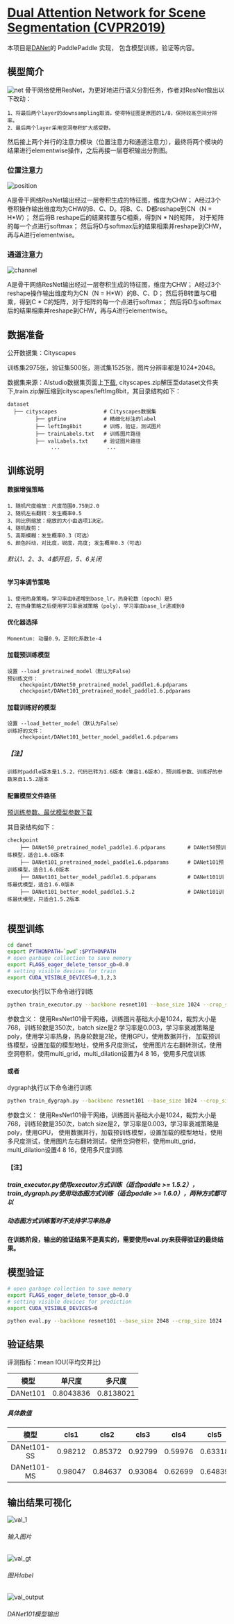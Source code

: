 # [Dual Attention Network for Scene Segmentation (CVPR2019)](https://arxiv.org/pdf/1809.02983.pdf)

本项目是[DANet](https://arxiv.org/pdf/1809.02983.pdf)的 PaddlePaddle 实现， 包含模型训练，验证等内容。

## 模型简介
![net](img/Network.png)
骨干网络使用ResNet，为更好地进行语义分割任务，作者对ResNet做出以下改动：

    1、将最后两个layer的downsampling取消，使得特征图是原图的1/8，保持较高空间分辨率。
    2、最后两个layer采用空洞卷积扩大感受野。
然后接上两个并行的注意力模块（位置注意力和通道注意力），最终将两个模块的结果进行elementwise操作，之后再接一层卷积输出分割图。

### 位置注意力

![position](img/position.png)

A是骨干网络ResNet输出经过一层卷积生成的特征图，维度为CHW；
A经过3个卷积操作输出维度均为CHW的B、C、D。将B、C、D都reshape到CN（N = H*W）；
然后将B reshape后的结果转置与C相乘，得到N * N的矩阵， 对于矩阵的每一个点进行softmax；
然后将D与softmax后的结果相乘并reshape到CHW，再与A进行elementwise。

### 通道注意力
![channel](img/channel.png)


A是骨干网络ResNet输出经过一层卷积生成的特征图，维度为CHW；
A经过3个reshape操作输出维度均为CN（N = H*W）的B、C、D；
然后将B转置与C相乘，得到C * C的矩阵，对于矩阵的每一个点进行softmax；
然后将D与softmax后的结果相乘并reshape到CHW，再与A进行elementwise。



## 数据准备

公开数据集：Cityscapes

训练集2975张，验证集500张，测试集1525张，图片分辨率都是1024*2048。

数据集来源：AIstudio数据集页面上[下载](https://aistudio.baidu.com/aistudio/datasetDetail/11503),  cityscapes.zip解压至dataset文件夹下,train.zip解压缩到cityscapes/leftImg8bit，其目录结构如下：
```text
dataset
  ├── cityscapes               # Cityscapes数据集
         ├── gtFine            # 精细化标注的label
         ├── leftImg8bit       # 训练，验证，测试图片      
         ├── trainLabels.txt   # 训练图片路径
         ├── valLabels.txt     # 验证图片路径            
              ...               ...
```
## 训练说明

#### 数据增强策略
    1、随机尺度缩放：尺度范围0.75到2.0
    2、随机左右翻转：发生概率0.5
    3、同比例缩放：缩放的大小由选项1决定。
    4、随机裁剪：
    5、高斯模糊：发生概率0.3（可选）
    6、颜色抖动，对比度，锐度，亮度; 发生概率0.3（可选）
###### 默认1、2、3、4都开启，5、6关闭

#### 学习率调节策略
    1、使用热身策略，学习率由0递增到base_lr，热身轮数（epoch）是5
    2、在热身策略之后使用学习率衰减策略（poly），学习率由base_lr递减到0

#### 优化器选择
	Momentum: 动量0.9，正则化系数1e-4
	
#### 加载预训练模型
	设置 --load_pretrained_model（默认为False）
	预训练文件：
	    checkpoint/DANet50_pretrained_model_paddle1.6.pdparams
        checkpoint/DANet101_pretrained_model_paddle1.6.pdparams

#### 加载训练好的模型
	设置 --load_better_model（默认为False）
	训练好的文件：
		checkpoint/DANet101_better_model_paddle1.6.pdparams
##### 【注】
    训练时paddle版本是1.5.2，代码已转为1.6版本（兼容1.6版本），预训练参数、训练好的参数来自1.5.2版本

#### 配置模型文件路径  
[预训练参数、最优模型参数下载](https://paddlemodels.bj.bcebos.com/DANet/DANet_models.tar)

其目录结构如下：
```text
checkpoint
    ├── DANet50_pretrained_model_paddle1.6.pdparams       # DANet50预训练模型，适合1.6.0版本
    ├── DANet101_pretrained_model_paddle1.6.pdparams      # DANet101预训练模型，适合1.6.0版本
    ├── DANet101_better_model_paddle1.6.pdparams          # DANet101训练最优模型，适合1.6.0版本
    ├── DANet101_better_model_paddle1.5.2                 # DANet101训练最优模型，只适合1.5.2版本
    
```

## 模型训练

```sh
cd danet
export PYTHONPATH=`pwd`:$PYTHONPATH
# open garbage collection to save memory
export FLAGS_eager_delete_tensor_gb=0.0
# setting visible devices for train
export CUDA_VISIBLE_DEVICES=0,1,2,3
```

executor执行以下命令进行训练
```sh
python train_executor.py --backbone resnet101 --base_size 1024 --crop_size 768 --epoch_num 350 --batch_size 2 --lr 0.003 --lr_scheduler poly --warm_up --warmup_epoch 2 --cuda --use_data_parallel --load_pretrained_model --save_model checkpoint/DANet101_better_model_paddle1.6 --multi_scales --flip --dilated --multi_grid --scale --multi_dilation 4 8 16 
```
参数含义： 使用ResNet101骨干网络，训练图片基础大小是1024，裁剪大小是768，训练轮数是350次，batch size是2
学习率是0.003，学习率衰减策略是poly，使用学习率热身，热身轮数是2轮，使用GPU，使用数据并行， 加载预训练模型，设置加载的模型地址，使用多尺度测试， 使用图片左右翻转测试，使用空洞卷积，使用multi_grid，multi_dilation设置为4 8 16，使用多尺度训练 
#### 或者
dygraph执行以下命令进行训练
```sh
python train_dygraph.py --backbone resnet101 --base_size 1024 --crop_size 768 --epoch_num 350 --batch_size 2 --lr 0.003 --lr_scheduler poly --cuda --use_data_parallel --load_pretrained_model --save_model checkpoint/DANet101_better_model_paddle1.6 --multi_scales --flip --dilated --multi_grid --scale --multi_dilation 4 8 16 
```
参数含义： 使用ResNet101骨干网络，训练图片基础大小是1024，裁剪大小是768，训练轮数是350次，batch size是2，学习率是0.003，学习率衰减策略是poly，使用GPU， 使用数据并行，加载预训练模型，设置加载的模型地址，使用多尺度测试，使用图片左右翻转测试，使用空洞卷积，使用multi_grid，multi_dilation设置4 8 16，使用多尺度训练 

#### 【注】
##### train_executor.py使用executor方式训练（适合paddle >= 1.5.2），train_dygraph.py使用动态图方式训练（适合paddle >= 1.6.0），两种方式都可以
##### 动态图方式训练暂时不支持学习率热身

#### 在训练阶段，输出的验证结果不是真实的，需要使用eval.py来获得验证的最终结果。
 
 ## 模型验证
```sh
# open garbage collection to save memory
export FLAGS_eager_delete_tensor_gb=0.0
# setting visible devices for prediction
export CUDA_VISIBLE_DEVICES=0

python eval.py --backbone resnet101 --base_size 2048 --crop_size 1024 --cuda --use_data_parallel --load_better_model --save_model checkpoint/DANet101_better_model_paddle1.6 --multi_scales --flip --dilated --multi_grid --multi_dilation 4 8 16
```

## 验证结果
评测指标：mean IOU(平均交并比)


| 模型 | 单尺度 | 多尺度 |
| :---:|:---:| :---:|
|DANet101|0.8043836|0.8138021

##### 具体数值
| 模型 | cls1 | cls2 | cls3 | cls4 | cls5 | cls6 | cls7 | cls8 | cls9 | cls10 | cls11 | cls12 | cls13 | cls14 | cls15 | cls16 |cls17 | cls18 | cls19 |
| :---:|:---: | :---:| :---:|:---: | :---:| :---:|:---: | :---:| :---:|:---:  |:---: |:---:  |:---:  | :---: | :---: |:---:  | :---:| :---: |:---:  | 
|DANet101-SS|0.98212|0.85372|0.92799|0.59976|0.63318|0.65819|0.72023|0.80000|0.92605|0.65788|0.94841|0.83377|0.65206|0.95566|0.87148|0.91233|0.84352|0.71948|0.78737|
|DANet101-MS|0.98047|0.84637|0.93084|0.62699|0.64839|0.67769|0.73650|0.81343|0.92942|0.67010|0.95127|0.84466|0.66635|0.95749|0.87755|0.92370|0.85344|0.73007|0.79742|

## 输出结果可视化
![val_1](img/val_1.png)
###### 输入图片
![val_gt](img/val_gt.png)
###### 图片label
![val_output](img/val_output.png)
###### DANet101模型输出
